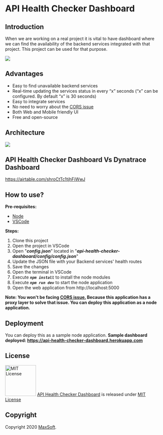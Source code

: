 # API Health Checker Dashboard

## Introduction
When we are working on a real project it is vital to have dashboard where we can find the availability of the backend services integrated with that project.
This project can be used for that purpose.

![](https://github.com/osandadeshan/api-health-checker-dashboard/blob/master/dashboard-screenshot.PNG)

## Advantages
* Easy to find unavailable backend services
* Real-time updating the services status in every “x” seconds (“x” can be configured. By default “x” is 30 seconds)
* Easy to integrate services
* No need to worry about the [CORS issue](https://developer.mozilla.org/en-US/docs/Web/HTTP/CORS)
* Both Web and Mobile friendly UI
* Free and open-source

## Architecture
![](https://github.com/osandadeshan/api-health-checker-dashboard/blob/master/design-diagram.PNG)

## API Health Checker Dashboard Vs Dynatrace Dashboard
https://airtable.com/shroCtTc1tjhFiWwJ

## How to use?
**Pre-requisites:**
* [Node](https://nodejs.org/en/download/)
* [VSCode](https://code.visualstudio.com/download)

**Steps:**
1. Clone this project
2. Open the project in VSCode
3. Open "***config.json***" located in "***api-health-checker-dashboard/config/config.json***"
4. Update the JSON file with your Backend services' health routes
5. Save the changes
6. Open the terminal in VSCode
7. Execute ***`npm install`*** to install the node modules
8. Execute ***`npm run dev`*** to start the node application
9. Open the web application from http://localhost:5000

**Note: You won't be facing [CORS issue.](https://developer.mozilla.org/en-US/docs/Web/HTTP/CORS) Because this application has a proxy layer to solve that issue. You can deploy this application as a node application.**

## Deployment
You can deploy this as a sample node application.
**Sample dashboard deployed: https://api-health-checker-dashboard.herokuapp.com**

## License
<img src="https://upload.wikimedia.org/wikipedia/commons/thumb/0/0b/License_icon-mit-2.svg/2000px-License_icon-mit-2.svg.png" alt="MIT License" width="100" height="100"/> [API Health Checker Dashboard](https://github.com/osandadeshan/api-health-checker-dashboard) is released under [MIT License](https://opensource.org/licenses/MIT)

## Copyright
Copyright 2020 [MaxSoft](https://maxsoftlk.github.io/).
